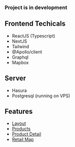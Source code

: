 ### Project is in development

## Frontend Techicals

- ReactJS (Typescript)
- NextJS
- Tailwind
- @Apollo/client
- Graphql
- Mapbox

## Server

- Hasura
- Postgresql (running on VPS)

## Features

- [Layout](./doc/layout.md)
- [Products](./doc/products.md)
- [Product Detail](./doc/product-detail.md)
- [Retail Map](./doc/retail-map.md)
